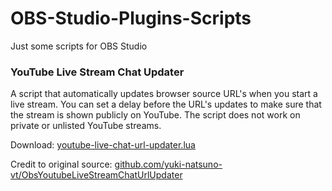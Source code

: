# OBS-Studio-Plugins-Scripts
Just some scripts for OBS Studio

### YouTube Live Stream Chat Updater
A script that automatically updates browser source URL's when you start a live stream. You can set a delay before the URL's updates to make sure that the stream is shown publicly on YouTube. The script does not work on private or unlisted YouTube streams.

Download:
[youtube-live-chat-url-updater.lua](https://raw.githubusercontent.com/jimpalompa/OBS-Studio-Plugins-Scripts/refs/heads/main/youtube-live-chat-url-updater.lua)

Credit to original source:
[github.com/yuki-natsuno-vt/ObsYoutubeLiveStreamChatUrlUpdater](https://github.com/yuki-natsuno-vt/ObsYoutubeLiveStreamChatUrlUpdater)
